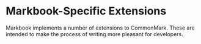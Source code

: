 # Markbook-Specific Extensions

Markbook implements a number of extensions to CommonMark. These are intended
to make the process of writing more pleasant for developers.

